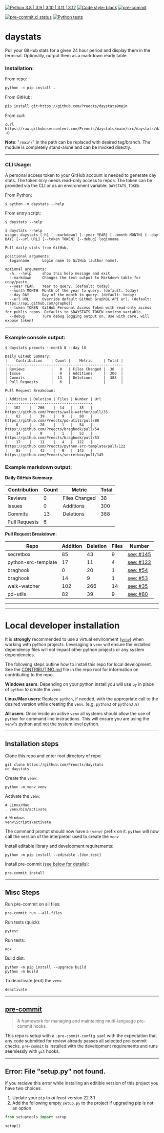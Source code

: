 [![Python 3.8 | 3.9 | 3.10 | 3.11 | 3.12](https://img.shields.io/badge/Python-3.8%20%7C%203.9%20%7C%203.10%20%7C%203.11%20%7C%203.12-blue)](https://www.python.org/downloads)
[![Code style: black](https://img.shields.io/badge/code%20style-black-000000.svg)](https://github.com/psf/black)
[![pre-commit](https://img.shields.io/badge/pre--commit-enabled-brightgreen?logo=pre-commit&logoColor=white)](https://github.com/pre-commit/pre-commit)

[![pre-commit.ci status](https://results.pre-commit.ci/badge/github/Preocts/daystats/main.svg)](https://results.pre-commit.ci/latest/github/Preocts/daystats/main)
[![Python tests](https://github.com/Preocts/daystats/actions/workflows/python-tests.yml/badge.svg?branch=main)](https://github.com/Preocts/daystats/actions/workflows/python-tests.yml)

# daystats

Pull your GitHub stats for a given 24 hour period and display them in the
terminal. Optionally, output them as a markdown ready table.

### Installation:

From repo:

```bash
python -m pip install .
```

From GitHub:

```bash
pip install git+https://github.com/Preocts/daystats@main
```

From curl:

```
curl https://raw.githubusercontent.com/Preocts/daystats/main/src/daystats/daystats.py -O
```

**Note**: "`/main/`" in the path can be replaced with desired tag/branch. The module
is completely stand-alone and can be invoked directly.

---

### CLI Usage:

A personal access token to your GitHub account is needed to generate day stats.
The token only needs read-only access to repos. The token can be provided via
the CLI or as an environment variable: `DAYSTATS_TOKEN`.

From Python:

```console
$ python -m daystats --help
```

From entry script:

```console
$ daystats --help
```

```console
$ daystats --help
usage: daystats [-h] [--markdown] [--year YEAR] [--month MONTH] [--day DAY] [--url URL] [--token TOKEN] [--debug] loginname

Pull daily stats from GitHub.

positional arguments:
  loginname      Login name to GitHub (author name).

optional arguments:
  -h, --help     show this help message and exit
  --markdown     Changes the text output to Markdown table for copy/paste.
  --year YEAR    Year to query. (default: today)
  --month MONTH  Month of the year to query. (default: today)
  --day DAY      Day of the month to query. (default: today)
  --url URL      Override default GitHub GraphQL API url. (default: https://api.github.com/graphql)
  --token TOKEN  GitHub Personal Access Token with read-only access for publis repos. Defaults to $DAYSTATS_TOKEN environ variable.
  --debug        Turn debug logging output on. Use with care, will expose token!
```

---

### Example console output:

```console
$ daystats preocts --month 8 --day 18

Daily GitHub Summary:
|    Contribution    | Count |    Metric     | Total |
------------------------------------------------------
| Reviews            |   0   | Files Changed |  38   |
| Issue              |   0   | Additions     |  300  |
| Commits            |  13   | Deletions     |  388  |
| Pull Requests      |   6   |               |       |

Pull Request Breakdown:

| Addition | Deletion | Files | Number | Url
----------------------------------------
|   102    |   266    |  14   |   35   | https://github.com/Preocts/walk-watcher/pull/35
|    82    |    39    |   9   |   80   | https://github.com/Preocts/pd-utils/pull/80
|    0     |    20    |   1   |   54   | https://github.com/Preocts/braghook/pull/54
|    14    |    9     |   1   |   53   | https://github.com/Preocts/braghook/pull/53
|    17    |    11    |   4   |  122   | https://github.com/Preocts/python-src-template/pull/122
|    85    |    43    |   9   |  145   | https://github.com/Preocts/secretbox/pull/145
```

### Example markdown output:

**Daily GitHub Summary**:

| Contribution  | Count | Metric        | Total |
| ------------- | ----- | ------------- | ----- |
| Reviews       | 0     | Files Changed | 38    |
| Issues        | 0     | Additions     | 300   |
| Commits       | 13    | Deletions     | 388   |
| Pull Requests | 6     |               |       |

**Pull Request Breakdown**:

| Repo                | Addition | Deletion | Files | Number                                                               |
| ------------------- | -------- | -------- | ----- | -------------------------------------------------------------------- |
| secretbox           | 85       | 43       | 9     | [see: #145](https://github.com/Preocts/secretbox/pull/145)           |
| python-src-template | 17       | 11       | 4     | [see: #122](https://github.com/Preocts/python-src-template/pull/122) |
| braghook            | 0        | 20       | 1     | [see: #54](https://github.com/Preocts/braghook/pull/54)              |
| braghook            | 14       | 9        | 1     | [see: #53](https://github.com/Preocts/braghook/pull/53)              |
| walk-watcher        | 102      | 266      | 14    | [see: #35](https://github.com/Preocts/walk-watcher/pull/35)          |
| pd-utils            | 82       | 39       | 9     | [see: #80](https://github.com/Preocts/pd-utils/pull/80)              |

---
---

# Local developer installation

It is **strongly** recommended to use a virtual environment
([`venv`](https://docs.python.org/3/library/venv.html)) when working with python
projects. Leveraging a `venv` will ensure the installed dependency files will
not impact other python projects or any system dependencies.

The following steps outline how to install this repo for local development. See
the [CONTRIBUTING.md](CONTRIBUTING.md) file in the repo root for information on
contributing to the repo.

**Windows users**: Depending on your python install you will use `py` in place
of `python` to create the `venv`.

**Linux/Mac users**: Replace `python`, if needed, with the appropriate call to
the desired version while creating the `venv`. (e.g. `python3` or `python3.8`)

**All users**: Once inside an active `venv` all systems should allow the use of
`python` for command line instructions. This will ensure you are using the
`venv`'s python and not the system level python.

---

## Installation steps

Clone this repo and enter root directory of repo:

```console
git clone https://github.com/Preocts/daystats
cd daystats
```

Create the `venv`:

```console
python -m venv venv
```

Activate the `venv`:

```console
# Linux/Mac
. venv/bin/activate

# Windows
venv\Scripts\activate
```

The command prompt should now have a `(venv)` prefix on it. `python` will now
call the version of the interpreter used to create the `venv`

Install editable library and development requirements:

```console
python -m pip install --editable .[dev,test]
```

Install pre-commit [(see below for details)](#pre-commit):

```console
pre-commit install
```

---

## Misc Steps

Run pre-commit on all files:

```console
pre-commit run --all-files
```

Run tests (quick):

```console
pytest
```

Run tests:

```console
nox
```

Build dist:

```console
python -m pip install --upgrade build
python -m build
```

To deactivate (exit) the `venv`:

```console
deactivate
```

---

## [pre-commit](https://pre-commit.com)

> A framework for managing and maintaining multi-language pre-commit hooks.

This repo is setup with a `.pre-commit-config.yaml` with the expectation that
any code submitted for review already passes all selected pre-commit checks.
`pre-commit` is installed with the development requirements and runs seemlessly
with `git` hooks.

---

## Error: File "setup.py" not found.

If you recieve this error while installing an editible version of this project you have two choices:

1. Update your `pip` to *at least* version 22.3.1
2. Add the following empty `setup.py` to the project if upgrading pip is not an option

```py
from setuptools import setup

setup()
```
